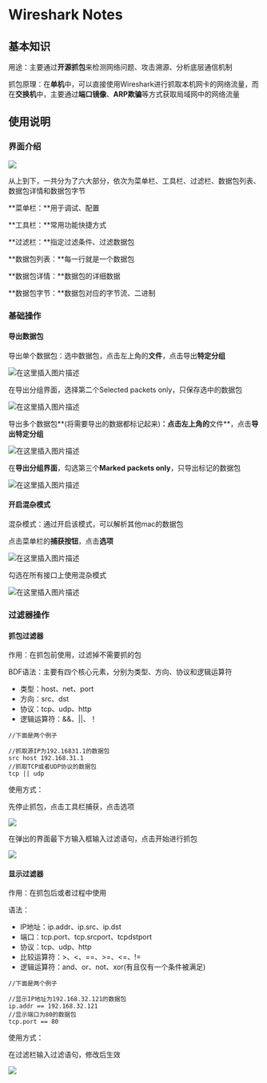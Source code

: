 # Wireshark Notes



## 基本知识

用途：主要通过**开源抓包**来检测网络问题、攻击溯源、分析底层通信机制

抓包原理：在**单机**中，可以直接使用Wireshark进行抓取本机网卡的网络流量，而在**交换机**中，主要通过**端口镜像**、**ARP欺骗**等方式获取局域网中的网络流量



## 使用说明

### 界面介绍

![](D:\LifeSoftware\Typora\Note\assets\24047c7d2e84730884230d0b01fa3784.png)

从上到下，一共分为了六大部分，依次为菜单栏、工具栏、过滤栏、数据包列表、数据包详情和数据包字节

**菜单栏：**用于调试、配置

**工具栏：**常用功能快捷方式

**过滤栏：**指定过滤条件、过滤数据包

**数据包列表：**每一行就是一个数据包

**数据包详情：**数据包的详细数据

**数据包字节：**数据包对应的字节流、二进制



### 基础操作

#### 导出数据包

导出单个数据包：选中数据包，点击左上角的**文件**，点击导出**特定分组**

![在这里插入图片描述](assets/ed84c8d4b22089b6e97add553f144e23.png)

在导出分组界面，选择第二个Selected packets only，只保存选中的数据包

![在这里插入图片描述](assets/8b85dc277fa7abe7881fb6488f34e9cc.png)

导出多个数据包**(将需要导出的数据都标记起来)**：点击左上角的**文件**，点击**导出特定分组**

![在这里插入图片描述](assets/a9597bfa8abe8005a8bc55be05e77e40.png)

在**导出分组界面**，勾选第三个**Marked packets only**，只导出标记的数据包

![在这里插入图片描述](assets/beeb985d5a53e3fc2452915a067adce0.png)

#### 开启混杂模式

混杂模式：通过开启该模式，可以解析其他mac的数据包

点击菜单栏的**捕获按钮**，点击**选项**

![在这里插入图片描述](assets/dee69ce6edcfe801464780f54641ccaf.png)

勾选在所有接口上使用混杂模式

![在这里插入图片描述](assets/d1321910f175e25491e7a525f31d16b6.png)



### 过滤器操作

#### 抓包过滤器

作用：在抓包前使用，过滤掉不需要抓的包

BDF语法：主要有四个核心元素，分别为类型、方向、协议和逻辑运算符

+ 类型：host、net、port
+ 方向：src、dst
+ 协议：tcp、udp、http
+ 逻辑运算符：&&、||、！

```
//下面是两个例子

//抓取源IP为192.16831.1的数据包
src host 192.168.31.1
//抓取TCP或者UDP协议的数据包
tcp || udp
```

使用方式：

先停止抓包，点击工具栏捕获，点击选项

![](https://i-blog.csdnimg.cn/blog_migrate/2f7c2bea2bde9a5a5f0ef0b005f4f8df.png#pic_center)

在弹出的界面最下方输入框输入过滤语句，点击开始进行抓包

![](https://i-blog.csdnimg.cn/blog_migrate/0bc0124d1f03d0ce502c0dc9e42a4442.png#pic_center)

#### 显示过滤器

作用：在抓包后或者过程中使用

语法：

+ IP地址：ip.addr、ip.src、ip.dst
+ 端口：tcp.port、tcp.srcport、tcpdstport
+ 协议：tcp、udp、http
+ 比较运算符：>、<、==、>=、<=、!=
+ 逻辑运算符：and、or、not、xor(有且仅有一个条件被满足)

```
//下面是两个例子

//显示IP地址为192.168.32.121的数据包
ip.addr == 192.168.32.121
//显示端口为80的数据包
tcp.port == 80
```

使用方式：

在过滤栏输入过滤语句，修改后生效

![](https://i-blog.csdnimg.cn/blog_migrate/a23d8c9175d86ce5ca4c930037db6d84.png#pic_center)